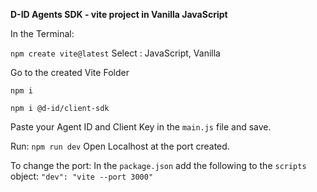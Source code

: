 **D-ID Agents SDK - vite project in Vanilla JavaScript**

In the Terminal:

`npm create vite@latest`
Select : JavaScript, Vanilla

Go to the created Vite Folder

`npm i`

`npm i @d-id/client-sdk`

Paste your Agent ID and Client Key in the `main.js` file and save.

Run: `npm run dev`
Open Localhost at the port created.

To change the port:
In the `package.json` add the following to the `scripts` object:
`"dev": "vite --port 3000"`
